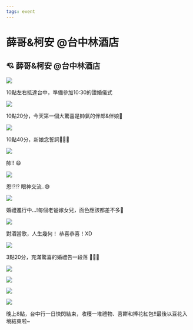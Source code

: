 ```yaml
---
tags: event
---
```


<div class='articleWrapper h2-rainbow-text fz16'>

<div class='d-none'>

#  薛哥&柯安 @台中林酒店

</div>

## 💘 薛哥&柯安 @台中林酒店

<Flexbox justify='flex-start' gap='20px' class='imgMax my-2'> 

![](./imgs/wedding_6.jpg)

<div>
10點左右抵達台中，準備參加10:30的證婚儀式
</div>

</Flexbox>

<Flexbox justify='flex-start'  gap='20px' class='imgMax my-2'> 

![](./imgs/wedding_2.jpg)

<div>
10點20分，今天第一個大驚喜是帥氣的伴郎&伴娘🤣
</div>

</Flexbox>

<Flexbox justify='flex-start'  gap='20px' class='imgMax my-2'> 

![](./imgs/wedding_1.jpg)

<div>
10點40分，新娘念誓詞💜💜💜
</div>

</Flexbox>

<Flexbox justify='flex-start'  gap='20px' class='imgMax my-2'> 

![](./imgs/wedding_11.jpg)

<div>
帥!! 😄
</div>

</Flexbox>

<Flexbox justify='flex-start'  gap='20px' class='imgMax my-2'> 

![](./imgs/wedding_10.jpg)

<p>
恩!?!? 眼神交流..😅
</p>

</Flexbox>

<Flexbox justify='flex-start'  gap='20px' class='imgMax my-2'> 

![](./imgs/wedding_3.jpg)

<p>
婚禮進行中...!每個老爸嫁女兒，面色應該都差不多🫥
</p>

</Flexbox>

<Flexbox justify='flex-start'  gap='20px' class='my-2'> 

![](./imgs/wedding_4.jpg)

<span>
對酒當歌，人生幾何！ 恭喜恭喜！XD
</span>

</Flexbox>


<Flexbox justify='flex-start'  gap='20px' class='my-2'> 

![](./imgs/wedding_5.jpg)

<span>
3點20分，充滿驚喜的婚禮告一段落 🎉🎉🎉
</span>

</Flexbox>


<Flexbox justify='flex-start'  gap='20px' class='imgMax my-2'> 

![](./imgs/wedding_8.jpg)

![](./imgs/wedding_7.jpg)

![](./imgs/wedding_9.jpg)

![](./imgs/wedding_12.jpg)

</Flexbox>

晚上8點，台中行一日快閃結束，收穫一堆禮物、喜餅和捧花紅包!!最後以豆花入境結束啦~

</div>
